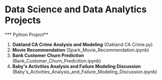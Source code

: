 # Data Science and Data Analytics Projects
*** Python Project**
1. **Oakland CA Crime Analysis and Modeling** (Oakland CA Crime.py)
2. **Movie Recommendation** (Spark_Movie_Recommendation.ipynb)
3. **Bank Customer Churn Prediction** (Bank_Customer_Churn_Predicition.ipynb)
4. **Baby's Activities Analysis and Failure Modeling Discussion** (Baby's_Activities_Analysis_and_Failure_Modeling_Discussion.ipynb)
